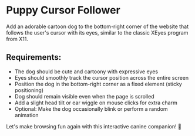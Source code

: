 # Puppy Cursor Follower

Add an adorable cartoon dog to the bottom-right corner of the website that follows the user's cursor with its eyes, similar to the classic XEyes program from X11.

## Requirements:
- The dog should be cute and cartoony with expressive eyes
- Eyes should smoothly track the cursor position across the entire screen
- Position the dog in the bottom-right corner as a fixed element (sticky positioning)
- Dog should remain visible even when the page is scrolled
- Add a slight head tilt or ear wiggle on mouse clicks for extra charm
- Optional: Make the dog occasionally blink or perform a random animation

Let's make browsing fun again with this interactive canine companion! 🐶